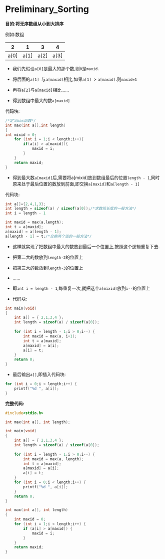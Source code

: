 # Preliminary_Sorting

**目的:将无序数组从小到大排序**

例如:数组

| 2    | 1    | 3    | 4    |
| ---- | ---- | ---- | ---- |
| a[0] | a[1] | a[2] | a[3] |

- 我们先假设`a[0]`是最大的那个数,则`0`是`maxid`.

- 将后面的`a[1] `与`a[maxid]`相比,如果`a[1] `> `a[maxid]`.则`maxid=1`

- 再将`a[2]`与`a[maxid]`相比......

- 得到数组中最大的数`a[maxid]`

代码块:

```c
/*定义max函数*/
int max(int a[],int length)
{
int mixid = 0;
	for (int i = 1;i < length;i++){
    	if(a[i] > a[maxid]){
        	maxid = i;
    	}
	}
    return maxid;
}
```

- 得到最大数`a[maxid]`后,需要将a[mixid]放到数组最后的位置`length - 1`,同时原来处于最后位置的数放到前面,即交换`a[maxid]`和`a[length - 1]`

代码块:

```c
int a[]={2,4,1,3};
int length = sizeof(a) / sizeof(a[0]);/*求数组长度的一般方法*/
int i = length - 1

int maxid = max(a,length);
int t = a[maxid];
a[maxid] = a[length - 1];
a[length - 1] = t;/*交换两个值的一般方法*/
```

- 这样就实现了把数组中最大的数放到最后一个位置上,按照这个逻辑重复下去.
- 把第二大的数放到`length-2`的位置上
- 把第三大的数放到`length-3`的位置上
- ......
- 即``int i = length - 1``,每重复一次,就把这个`a[mixid]`放到`i--`的位置上

- 代码块:

```c
int main(void) 
{
	int a[] = { 2,1,3,4 };
	int length = sizeof(a) / sizeof(a[0]);
	
	for (int i = length - 1;i > 0;i--) {
		int maxid = max(a, i+1);
		int t = a[maxid];
		a[maxid] = a[i];
		a[i] = t;
	}
	return 0;
}
```

- 最后输出`a[]`,即插入代码块:

```c
for (int i = 0;i < length;i++) {
    printf("%d ", a[i]);
}
```

**完整代码:**

```c
#include<stdio.h>

int max(int a[], int length);

int main(void) 
{
	int a[] = { 2,1,3,4 };
	int length = sizeof(a) / sizeof(a[0]);
	
	for (int i = length - 1;i > 0;i--) {
		int maxid = max(a, length);
		int t = a[maxid];
		a[maxid] = a[i];
		a[i] = t;
	}
	for (int i = 0;i < length;i++) {
		printf("%d ", a[i]);
	}
	return 0;
}

int max(int a[], int length)
{
	int maxid = 0;
	for (int i = 1;i < length;i++) {
		if (a[i] > a[maxid]) {
			maxid = i;
		}
	}
	return maxid;
}
```





